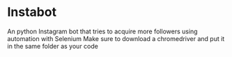 # Instabot
An python Instagram bot that tries to acquire more followers using automation with Selenium
Make sure to download a chromedriver and put it in the same folder as your code
